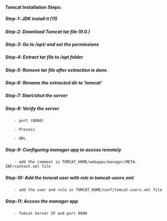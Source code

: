 #### Tomcat Installation Steps:

##### Step-1: JDK install it (11)

##### Step-2: Download Tomcat tar file (9.0.)

##### Step-3: Go to /opt/ and set the permissions

##### Step-4: Extract tar file to /opt folder

##### Step-5: Remove tar file after extraction is done.

##### Step-6: Rename the extracted dir to 'tomcat'

##### Step-7: Start/shut the server

##### Step-8: Verify the server

        - port (8080)
        
        - Process
        
        - URL
        
##### Step-9: Configuring manager app to access remotely

        - add the comment in TOMCAT_HOME/webapps/manager/META-INF/context.xml file
        
##### Step-10: Add the tomcat user with role in tomcat-users.xml
  
        - add the user and role in TOMCAT_HOME/conf/tomcat-users.xml file

##### Step-11: Access the manager app

        - Tomcat Server IP and port 8080
